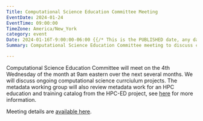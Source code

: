 ```yaml
---
Title: Computational Science Education Committee Meeting
EventDate: 2024-01-24
EventTime: 09:00:00
TimeZone: America/New_York
category: event
Date: 2024-01-16T-9:00:00-06:00 {{/* This is the PUBLISHED date, any date in the future will not be published to the deployed website */}}
Summary: Computational Science Education Committee meeting to discuss curriculum and metadata projects.

---
```


Computational Science Education Committee will meet on the 4th Wednesday of the month at 9am eastern over the next several months. 
We will discuss ongoing computational science currciulum projects. The metadata working group will also review metadata work for an HPC education and
training catalog from the HPC-ED project, see [here](https://hpc-ed.github.io/) for more information. 

Meeting details are [available here](../files/CSEJan2024-meeting.pdf).
